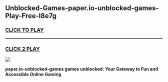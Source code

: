 
## Unblocked-Games-paper.io-unblocked-games-Play-Free-l8e7g
<h3>
<a href="https://premium76.site?title=paper.io-unblocked-games&ref=23A">CLICK TO PLAY</a></h3>
<hr>

<h3>
<a href="https://premium76.site?title=paper.io-unblocked-games&ref=23A">CLICK 2 PLAY</a>
  
</h3>

<a href="https://premium76.site?title=paper.io-unblocked-games&ref=23A"><img src="https://clearcache.store/games.png"></a>


**paper.io-unblocked-games games unblocked: Your Gateway to Fun and Accessible Online Gaming**
